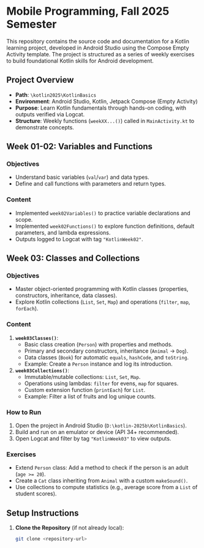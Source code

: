 # Mobile Programming, Fall 2025 Semester

This repository contains the source code and documentation for a Kotlin learning project, developed in Android Studio using the Compose Empty Activity template. The project is structured as a series of weekly exercises to build foundational Kotlin skills for Android development.

## Project Overview

- **Path**: `\kotlin2025\KotlinBasics`
- **Environment**: Android Studio, Kotlin, Jetpack Compose (Empty Activity)
- **Purpose**: Learn Kotlin fundamentals through hands-on coding, with outputs verified via Logcat.
- **Structure**: Weekly functions (`weekXX...()`) called in `MainActivity.kt` to demonstrate concepts.

## Week 01-02: Variables and Functions

### Objectives

- Understand basic variables (`val`/`var`) and data types.
- Define and call functions with parameters and return types.

### Content

- Implemented `week02Variables()` to practice variable declarations and scope.
- Implemented `week02Functions()` to explore function definitions, default parameters, and lambda expressions.
- Outputs logged to Logcat with tag `"KotlinWeek02"`.

## Week 03: Classes and Collections

### Objectives

- Master object-oriented programming with Kotlin classes (properties, constructors, inheritance, data classes).
- Explore Kotlin collections (`List`, `Set`, `Map`) and operations (`filter`, `map`, `forEach`).

### Content

1. **`week03Classes()`**:
   - Basic class creation (`Person`) with properties and methods.
   - Primary and secondary constructors, inheritance (`Animal` → `Dog`).
   - Data classes (`Book`) for automatic `equals`, `hashCode`, and `toString`.
   - Example: Create a `Person` instance and log its introduction.
2. **`week03Collections()`**:
   - Immutable/mutable collections: `List`, `Set`, `Map`.
   - Operations using lambdas: `filter` for evens, `map` for squares.
   - Custom extension function (`printEach`) for `List`.
   - Example: Filter a list of fruits and log unique counts.

### How to Run

1. Open the project in Android Studio (`D:\kotlin-2025b\KotlinBasics`).
2. Build and run on an emulator or device (API 34+ recommended).
3. Open Logcat and filter by tag `"KotlinWeek03"` to view outputs.

### Exercises

- Extend `Person` class: Add a method to check if the person is an adult (`age >= 20`).
- Create a `Cat` class inheriting from `Animal` with a custom `makeSound()`.
- Use collections to compute statistics (e.g., average score from a `List` of student scores).

## Setup Instructions

1. **Clone the Repository** (if not already local):
   ```bash
   git clone <repository-url>
   ```
